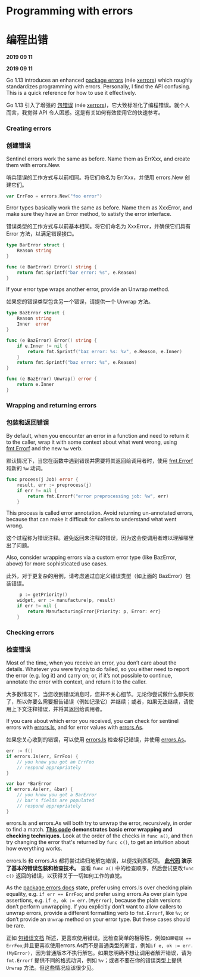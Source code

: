 # Programming with errors

# 编程出错

**2019 09 11**

**2019 09 11**

Go 1.13 introduces an enhanced [package errors](https://golang.org/pkg/errors) (née [xerrors](https://godoc.org/golang.org/x/xerrors)) which roughly standardizes programming with errors. Personally, I find the API confusing. This is a quick reference for how to use it effectively.

Go 1.13 引入了增强的 [包错误](https://golang.org/pkg/errors) (née [xerrors](https://godoc.org/golang.org/x/xerrors))，它大致标准化了编程错误。就个人而言，我觉得 API 令人困惑。这是有关如何有效使用它的快速参考。

### Creating errors

### 创建错误

Sentinel errors work the same as before. Name them as ErrXxx, and create them with errors.New.

哨兵错误的工作方式与以前相同。将它们命名为 ErrXxx，并使用 errors.New 创建它们。

```go
var ErrFoo = errors.New("foo error")
```

Error types basically work the same as before. Name them as XxxError, and make sure they have an Error method, to satisfy the error interface.

错误类型的工作方式与以前基本相同。将它们命名为 XxxError，并确保它们具有 Error 方法，以满足错误接口。

```go
type BarError struct {
    Reason string
}

func (e BarError) Error() string {
    return fmt.Sprintf("bar error: %s", e.Reason)
}
```

If your error type wraps another error, provide an Unwrap method.

如果您的错误类型包含另一个错误，请提供一个 Unwrap 方法。

```go
type BazError struct {
    Reason string
    Inner  error
}

func (e BazError) Error() string {
    if e.Inner != nil {
        return fmt.Sprintf("baz error: %s: %v", e.Reason, e.Inner)
    }
    return fmt.Sprintf("baz error: %s", e.Reason)
}

func (e BazError) Unwrap() error {
    return e.Inner
}
```

### Wrapping and returning errors

### 包装和返回错误

By default, when you encounter an error in a function and need to return it to the caller, wrap it with some context about what went wrong, using [fmt.Errorf](https://golang.org/pkg/fmt#Errorf) and the new `%w` verb.

默认情况下，当您在函数中遇到错误并需要将其返回给调用者时，使用 [fmt.Errorf](https://golang.org/pkg/fmt#Errorf) 和新的 `%w` 动词。

```go
func process(j Job) error {
    result, err := preprocess(j)
    if err != nil {
        return fmt.Errorf("error preprocessing job: %w", err)
    }
```

This process is called error annotation. Avoid returning un-annotated errors, because that can make it difficult for callers to understand what went wrong.

这个过程称为错误注释。避免返回未注释的错误，因为这会使调用者难以理解哪里出了问题。

Also, consider wrapping errors via a custom error type (like BazError, above) for more sophisticated use cases.

此外，对于更复杂的用例，请考虑通过自定义错误类型（如上面的 BazError）包装错误。

```go
     p := getPriority()
    widget, err := manufacture(p, result)
    if err != nil {
        return ManufacturingError{Priority: p, Error: err}
    }
```

### Checking errors

### 检查错误

Most of the time, when you receive an error, you don’t care about the details. Whatever you were trying to do failed, so you either need to report the error (e.g. log it) and carry on; or, if it’s not possible to continue, annotate the error with context, and return it to the caller.

大多数情况下，当您收到错误消息时，您并不关心细节。无论你尝试做什么都失败了，所以你要么需要报告错误（例如记录它）并继续；或者，如果无法继续，请使用上下文注释错误，并将其返回给调用者。

If you care about which error you received, you can check for sentinel errors with [errors.Is](https://golang.org/pkg/errors#Is), and for error values with [errors.As](https://golang.org/pkg/errors#As).

如果您关心收到的错误，可以使用 [errors.Is](https://golang.org/pkg/errors#Is) 检查标记错误，并使用 [errors.As](https://golang.org/pkg/errors#As)。

```go
err := f()
if errors.Is(err, ErrFoo) {
    // you know you got an ErrFoo
    // respond appropriately
}

var bar *BarError
if errors.As(err, &bar) {
    // you know you got a BarError
    // bar's fields are populated
    // respond appropriately
}
```

errors.Is and errors.As will both try to unwrap the error, recursively, in order to find a match. **[This code](https://play.golang.org/p/GorSR6HTWzf) demonstrates basic error wrapping and checking techniques.** Look at the order of the checks in `func a()`, and then try changing the error that's returned by `func c()`, to get an intuition about how everything works.

errors.Is 和 errors.As 都将尝试递归地解包错误，以便找到匹配项。 **[此代码](https://play.golang.org/p/GorSR6HTWzf) 演示了基本的错误包装和检查技术。** 查看 `func a()` 中的检查顺序，然后尝试更改`func c()` 返回的错误，以获得关于一切如何工作的直觉。

As the [package errors docs](https://golang.org/pkg/errors/) state, prefer using errors.Is over checking plain equality, e.g. `if err == ErrFoo`; and prefer using errors.As over plain type assertions, e.g. `if e, ok := err.(MyError)`, because the plain versions don’t perform unwrapping. If you explicitly don’t want to allow callers to unwrap errors, provide a different formatting verb to `fmt.Errorf`, like `%v`; or don’t provide an `Unwrap` method on your error type. But these cases should be rare. 

正如 [包错误文档](https://golang.org/pkg/errors/) 所述，更喜欢使用错误。比检查简单的相等性，例如`如果错误 == ErrFoo`;并且更喜欢使用errors.As而不是普通类型的断言，例如`if e, ok := err.(MyError)`，因为普通版本不执行解包。如果您明确不想让调用者解开错误，请为 `fmt.Errorf` 提供不同的格式动词，例如 `%v`；或者不要在你的错误类型上提供 `Unwrap` 方法。但这些情况应该很少见。

